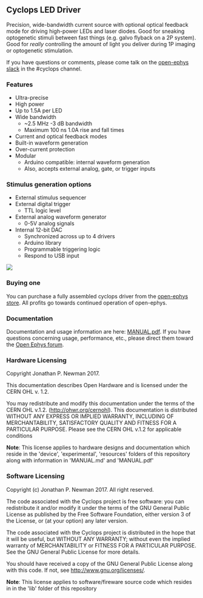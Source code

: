 ## Cyclops LED Driver
Precision, wide-bandwidth current source with optional optical feedback mode
for driving high-power LEDs and laser diodes. Good for sneaking optogenetic
stimuli between fast things (e.g. galvo flyback on a 2P system). Good for
_really_ controlling the amount of light you deliver during 1P imaging or
optogenetic stimulation.

If you have questions or comments, please come talk on the [open-ephys slack](http://open-ephys.slack.com) 
in the #cyclops channel.

### Features
- Ultra-precise
- High power
- Up to 1.5A per LED
- Wide bandwidth
    - \~2.5 MHz -3 dB bandwidth
    - Maximum 100 ns 1.0A rise and fall times
- Current and optical feedback modes
- Built-in waveform generation
- Over-current protection
- Modular
    - Arduino compatible: internal waveform generation
    - Also, accepts external analog, gate, or trigger inputs

### Stimulus generation options
- External stimulus sequencer
- External digital trigger
    - TTL logic level
- External analog waveform generator
    - 0-5V analog signals
- Internal 12-bit DAC
    - Synchronized across up to 4 drivers
    - Arduino library
    - Programmable triggering logic
    - Respond to USB input

![](./resources/comparison.png)

### Buying one
You can purchase a fully assembled cyclops driver from the [open-ephys
store](https://open-ephys.org/cyclops-led-driver). All profits go towards continued
operation of open-ephys.

### Documentation
Documentation and usage information are here: [MANUAL.pdf](./MANUAL.pdf). If you
have questions concerning usage, performance, etc., please direct them toward
the [Open Ephys forum](https://groups.google.com/forum/#!forum/open-ephys).

### Hardware Licensing
Copyright Jonathan P. Newman 2017.

This documentation describes Open Hardware and is licensed under the
CERN OHL v. 1.2.

You may redistribute and modify this documentation under the terms of the CERN
OHL v.1.2. (http://ohwr.org/cernohl). This documentation is distributed WITHOUT
ANY EXPRESS OR IMPLIED WARRANTY, INCLUDING OF MERCHANTABILITY, SATISFACTORY
QUALITY AND FITNESS FOR A PARTICULAR PURPOSE. Please see the CERN OHL v.1.2 for
applicable conditions

__Note__: This license applies to hardware designs and documentation which reside
in the 'device', 'experimental', 'resources' folders of this repository along
with information in 'MANUAL.md' and 'MANUAL.pdf'

### Software Licensing
Copyright (c) Jonathan P. Newman 2017. All right reserved.

The code associated with the Cyclops project is free software: you can
redistribute it and/or modify it under the terms of the GNU General Public
License as published by the Free Software Foundation, either version 3 of the
License, or (at your option) any later version.

The code associated with the Cyclops project is distributed in the hope that it
will be useful, but WITHOUT ANY WARRANTY; without even the implied warranty of
MERCHANTABILITY or FITNESS FOR A PARTICULAR PURPOSE.  See the GNU General
Public License for more details.

You should have received a copy of the GNU General Public License along with
this code.  If not, see <http://www.gnu.org/licenses/>.

__Note__: This license applies to software/fireware source code which resides in in
the 'lib' folder of this repository
